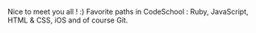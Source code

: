 Nice to meet you all ! :)
Favorite paths in CodeSchool : Ruby, JavaScript, HTML & CSS, iOS and of course Git.
